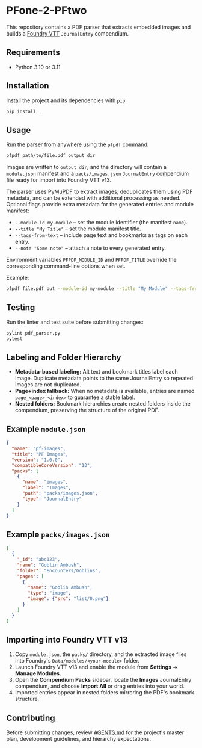# PFone-2-PFtwo

This repository contains a PDF parser that extracts embedded images and builds a [Foundry VTT](https://foundryvtt.com/) `JournalEntry` compendium.

## Requirements

- Python 3.10 or 3.11

## Installation

Install the project and its dependencies with `pip`:

```bash
pip install .
```

## Usage

Run the parser from anywhere using the `pfpdf` command:

```bash
pfpdf path/to/file.pdf output_dir
```

Images are written to `output_dir`, and the directory will contain a `module.json` manifest and a `packs/images.json` `JournalEntry` compendium file ready for import into Foundry VTT v13.

The parser uses [PyMuPDF](https://pymupdf.readthedocs.io/) to extract images, deduplicates them using PDF metadata, and can be extended with additional processing as needed. Optional flags provide extra metadata for the generated entries and module manifest:

- `--module-id my-module` – set the module identifier (the manifest `name`).
- `--title "My Title"` – set the module manifest title.
- `--tags-from-text` – include page text and bookmarks as tags on each entry.
- `--note "Some note"` – attach a note to every generated entry.

Environment variables `PFPDF_MODULE_ID` and `PFPDF_TITLE` override the corresponding command-line options when set.

Example:

```bash
pfpdf file.pdf out --module-id my-module --title "My Module" --tags-from-text --note "GM only"
```

## Testing

Run the linter and test suite before submitting changes:

```bash
pylint pdf_parser.py
pytest
```

## Labeling and Folder Hierarchy

- **Metadata-based labeling:** Alt text and bookmark titles label each image. Duplicate metadata points to the same JournalEntry so repeated images are not duplicated.
- **Page+index fallback:** When no metadata is available, entries are named `page_<page>_<index>` to guarantee a stable label.
- **Nested folders:** Bookmark hierarchies create nested folders inside the compendium, preserving the structure of the original PDF.

## Example `module.json`

```json
{
  "name": "pf-images",
  "title": "PF Images",
  "version": "1.0.0",
  "compatibleCoreVersion": "13",
  "packs": [
    {
      "name": "images",
      "label": "Images",
      "path": "packs/images.json",
      "type": "JournalEntry"
    }
  ]
}
```

## Example `packs/images.json`

```json
[
  {
    "_id": "abc123",
    "name": "Goblin Ambush",
    "folder": "Encounters/Goblins",
    "pages": [
      {
        "name": "Goblin Ambush",
        "type": "image",
        "image": {"src": "list/0.png"}
      }
    ]
  }
]
```

## Importing into Foundry VTT v13

1. Copy `module.json`, the `packs/` directory, and the extracted image files into Foundry's `Data/modules/<your-module>` folder.
2. Launch Foundry VTT v13 and enable the module from **Settings → Manage Modules**.
3. Open the **Compendium Packs** sidebar, locate the **Images** JournalEntry compendium, and choose **Import All** or drag entries into your world.
4. Imported entries appear in nested folders mirroring the PDF's bookmark structure.

## Contributing

Before submitting changes, review [AGENTS.md](AGENTS.md) for the project's master plan, development guidelines, and hierarchy expectations.
